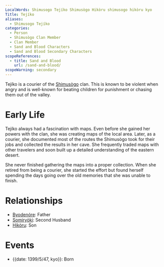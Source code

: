 ```yaml
---
LocalWords: Shimusogo Tejíko Shimusògo Hikòru shimusogo hikòru kyo
Title: Tejíko
aliases:
  - Shimusogo Tejíko
categories:
  - Person
  - Shimusògo Clan Member
  - Clan Member
  - Sand and Blood Characters
  - Sand and Blood Secondary Characters
scopeReferences:
  - title: Sand and Blood
    url: /sand-and-blood/
scopeWarning: secondary
---
```


Tejíko is a courier of the [Shimusògo]() clan. This is known to be violent when angry and is well-known for beating children for punishment or chasing them out of the valley.

# Early Life

Tejíko always had a fascination with maps. Even before she gained her powers with the clan, she was creating maps of the local area. Later, as a courier, she documented most of the routes the Shimusògo took for their jobs and collected the results in her cave. She frequently traded maps with other travelers and soon built up a detailed understanding of the eastern desert.

She never finished gathering the maps into a proper collection. When she retired from being a courier, she started the effort but found herself spending the days going over the old memories that she was unable to finish.

# Relationships

* [Byodenóre](/shimusogo-byodenóre/): Father
* [Somiryòki](/shimusogo-somiryòki/): Second Husband
* [Hikòru](/shimusogo-hikòru/): Son

# Events

* {{date: 1399/5/47, kyo}}: Born

